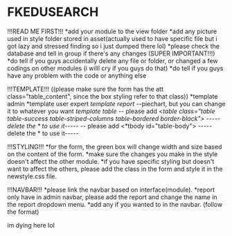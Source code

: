 # FKEDUSEARCH

!!!READ ME FIRST!!!
*add your module to the view folder
*add any picture used in style folder stored in asset(actually used to have specific file but i got lazy and stressed finding so i just dumped there lol)
*please check the database and tell in group if there's any changes (SUPER IMPORTANT!!!)
*do tell if you guys accidentally delete any file or folder, or changed a few codings on other modules (i willl cry if you guys do that)
*do tell if you guys have any problem with the code or anything else

!!!TEMPLATE!!!
((please make sure the form has the att class="table_content", since the box styling refer to that class))
*template admin
*template user expert
*template report 
-*-piechart, but you can change it to whatever you want
*template table 
-*- please add <*table class="table table-success table-striped-columns table-bordered border-black"> -----delete the * to use it-----
-*- please add <*tbody id="table-body"> -----delete the * to use it-----

!!!STYLING!!!
*for the form, the green box will change width and size based on the content of the form.
*make sure the changes you make in the style doesn't affect the other module.
*if you have specific styling but doesn't want to affect the others, please add the class in the form and style it in the newstyle.css file.

!!!NAVBAR!!!
*please link the navbar based on interface(module).
*report only have in admin navbar, please add the report and change the name in the report dropdown menu.
*add any if you wanted to in the navbar. (follow the format)

im dying here lol
```
